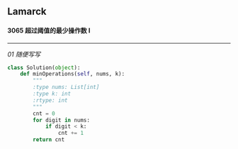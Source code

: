 ## Lamarck &nbsp; &nbsp; &nbsp;
#### 3065  超过阈值的最少操作数 I
---


*01  随便写写*
```python
class Solution(object):
    def minOperations(self, nums, k):
        """
        :type nums: List[int]
        :type k: int
        :rtype: int
        """
        cnt = 0
        for digit in nums:
            if digit < k:
                cnt += 1
        return cnt
```



